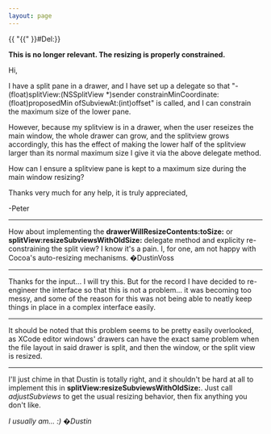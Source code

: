 ```yaml
---
layout: page
---
```


{{ "{{" }}#Del:}}

**This is no longer relevant. The resizing is properly constrained.**



Hi,

I have a split pane in a drawer, and I have set up a delegate so that "- (float)splitView:(NSSplitView *)sender constrainMinCoordinate:(float)proposedMin ofSubviewAt:(int)offset" is called, and I can constrain the maximum size of the lower pane.

However, because my splitview is in a drawer, when the user reseizes the main window, the whole drawer can grow, and the splitview grows accordingly, this has the effect of making the lower half of the splitview larger than its normal maximum size I give it via the above delegate method.

How can I ensure a splitview pane is kept to a maximum size during the main window resizing? 

Thanks very much for any help, it is truly appreciated,

-Peter

----

How about implementing the **drawerWillResizeContents:toSize:** or **splitView:resizeSubviewsWithOldSize:** delegate method and explicity re-constraining the split view? I know it's a pain. I, for one, am not happy with Cocoa's auto-resizing mechanisms. �DustinVoss

----

Thanks for the input... I will try this. But for the record I have decided to re-engineer the interface so that this is not a problem... it was becoming too messy, and some of the reason for this was not being able to neatly keep things in place in a complex interface easily.

----

It should be noted that this problem seems to be pretty easily overlooked, as XCode editor windows' drawers can have the exact same problem when the file layout in said drawer is split, and then the window, or the split view is resized.

----

I'll just chime in that Dustin is totally right, and it shouldn't be hard at all to implement this in **splitView:resizeSubviewsWithOldSize:**.  Just call *adjustSubviews* to get the usual resizing behavior, then fix anything you don't like.

*I usually am... :) �Dustin*
